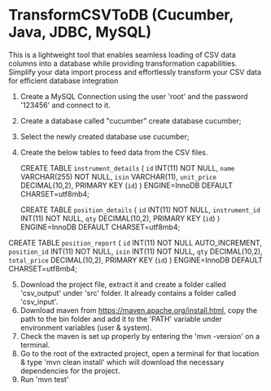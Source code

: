 # TransformCSVToDB (Cucumber, Java, JDBC, MySQL)
This is a lightweight tool that enables seamless loading of CSV data columns into a database while providing transformation capabilities. Simplify your data import process and effortlessly transform your CSV data for efficient database integration

1. Create a MySQL Connection using the user 'root' and the password '123456' and connect to it.
2. Create a database called "cucumber"
   create database cucumber;

3. Select the newly created database
   use cucumber;

4. Create the below tables to feed data from the CSV files.
   
     CREATE TABLE `instrument_details` (
    `id` INT(11) NOT NULL,
    `name` VARCHAR(255) NOT NULL,
    `isin` VARCHAR(11),
    `unit_price` DECIMAL(10,2),
    PRIMARY KEY (`id`)
   ) ENGINE=InnoDB DEFAULT CHARSET=utf8mb4;

   CREATE TABLE `position_details` (
     `id` INT(11) NOT NULL,
     `instrument_id` INT(11) NOT NULL,
     `qty` DECIMAL(10,2),
     PRIMARY KEY (`id`)
   ) ENGINE=InnoDB DEFAULT CHARSET=utf8mb4;
 
 CREATE TABLE `position_report` (
   `id` INT(11) NOT NULL AUTO_INCREMENT,
   `position_id` INT(11) NOT NULL,
   `isin` INT(11) NOT NULL,
   `qty` DECIMAL(10,2),
   `total_price` DECIMAL(10,2),
   PRIMARY KEY (`id`)
 ) ENGINE=InnoDB DEFAULT CHARSET=utf8mb4;

5. Download the project file, extract it and create a folder called 'csv_output' under 'src' folder. It already contains a folder called 'csv_input'.
6. Download maven from https://maven.apache.org/install.html, copy the path to the bin folder and add it to the 'PATH' variable under environment variables (user & system).
7. Check the maven is set up properly by entering the 'mvn -version' on a terminal.
8. Go to the root of the extracted project, open a terminal for that location & type 'mvn clean install' which will download the necessary dependencies for the project.
9. Run 'mvn test'
